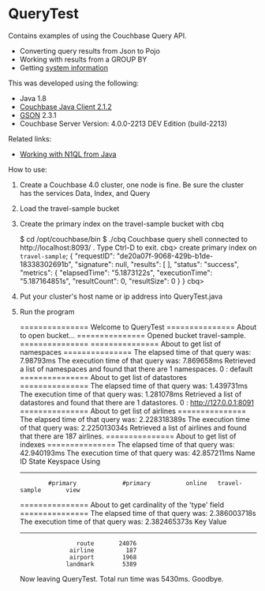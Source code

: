 # QueryTest

Contains examples of using the Couchbase Query API.

* Converting query results from Json to Pojo
* Working with results from a GROUP BY
* Getting [system information](http://docs.couchbase.com/developer/n1ql-dp4/topics/sysinfo.html)

This was developed using the following:

* Java 1.8
* [Couchbase Java Client 2.1.2](http://docs.couchbase.com/developer/java-2.1/java-intro.html)
* [GSON](https://code.google.com/p/google-gson/) 2.3.1
* Couchbase Server Version: 4.0.0-2213 DEV Edition (build-2213)


Related links:

* [Working with N1QL from Java](http://docs.couchbase.com/developer/java-2.1/querying-n1ql.html)

How to use:
1.  Create a Couchbase 4.0 cluster, one node is fine.  Be sure the cluster has the services Data, Index, and Query
2.  Load the travel-sample bucket
3.  Create the primary index on the travel-sample bucket with cbq

    $ cd /opt/couchbase/bin
    $ ./cbq
    Couchbase query shell connected to http://localhost:8093/ . Type Ctrl-D to exit.
    cbq> create primary index on `travel-sample`;
    {
        "requestID": "de20a07f-9068-429b-b1de-18338302691b",
        "signature": null,
        "results": [
        ],
        "status": "success",
        "metrics": {
            "elapsedTime": "5.1873122s",
            "executionTime": "5.187164851s",
            "resultCount": 0,
            "resultSize": 0
        }
    }
    cbq>

4.  Put your cluster's host name or ip address into QueryTest.java
5.  Run the program

    =============== Welcome to QueryTest ===============
    About to open bucket...
    =============== Opened bucket travel-sample. ===============
    =============== About to get list of namespaces ===============
    The elapsed time of that query was:   7.98793ms
    The execution time of that query was: 7.869658ms
    Retrieved a list of namespaces and found that there are 1 namespaces.
     0 :    default
    =============== About to get list of datastores ===============
    The elapsed time of that query was:   1.439731ms
    The execution time of that query was: 1.281078ms
    Retrieved a list of datastores and found that there are 1 datastores.
     0 : http://127.0.0.1:8091
    =============== About to get list of airlines ===============
    The elapsed time of that query was:   2.228318389s
    The execution time of that query was: 2.225013034s
    Retrieved a list of airlines and found that there are 187 airlines.
    =============== About to get list of indexes ===============
    The elapsed time of that query was:   42.940193ms
    The execution time of that query was: 42.857211ms
    Name                  ID                   State           Keyspace        Using     
    --------------------  -------------------- --------------- --------------- ----------
                #primary             #primary          online   travel-sample       view
    =============== About to get cardinality of the 'type' field ===============
    The elapsed time of that query was:   2.386003718s
    The execution time of that query was: 2.382465373s
    Key                        Value     
    -------------------------  ----------
                        route       24076
                      airline         187
                      airport        1968
                     landmark        5389
    Now leaving QueryTest.  Total run time was 5430ms. Goodbye.

